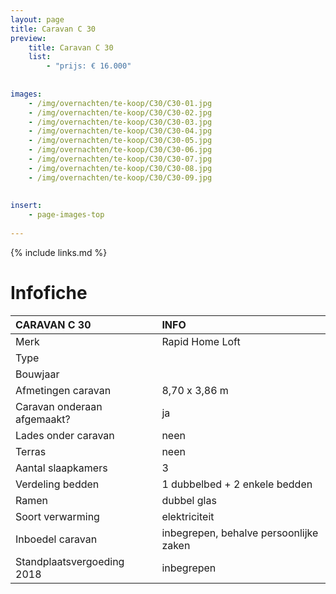 ```yaml
---
layout: page
title: Caravan C 30
preview: 
    title: Caravan C 30
    list:
        - "prijs: € 16.000"
        
        
images:
    - /img/overnachten/te-koop/C30/C30-01.jpg
    - /img/overnachten/te-koop/C30/C30-02.jpg
    - /img/overnachten/te-koop/C30/C30-03.jpg
    - /img/overnachten/te-koop/C30/C30-04.jpg
    - /img/overnachten/te-koop/C30/C30-05.jpg
    - /img/overnachten/te-koop/C30/C30-06.jpg
    - /img/overnachten/te-koop/C30/C30-07.jpg
    - /img/overnachten/te-koop/C30/C30-08.jpg
    - /img/overnachten/te-koop/C30/C30-09.jpg
    
    
insert:
    - page-images-top
    
---
```


{% include links.md %}



# Infofiche 

CARAVAN C 30                | INFO        | 
:---------------------------|:------------|
Merk                        |Rapid Home Loft
Type                        |
Bouwjaar                    |
Afmetingen caravan          |8,70 x 3,86 m
Caravan onderaan afgemaakt? |ja
Lades onder caravan         |neen
Terras                      |neen
Aantal slaapkamers          |3
Verdeling bedden            |1 dubbelbed + 2 enkele bedden 
Ramen                       |dubbel glas
Soort verwarming            |elektriciteit
Inboedel caravan            |inbegrepen, behalve persoonlijke zaken
Standplaatsvergoeding 2018  |inbegrepen